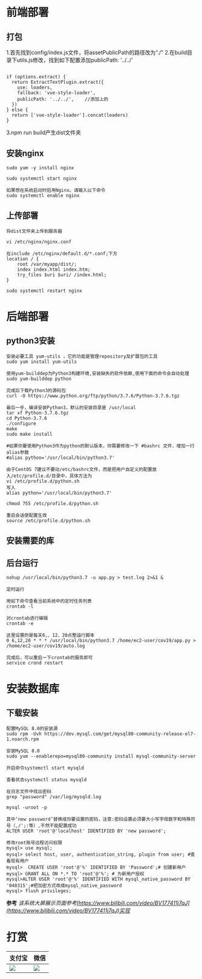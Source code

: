 # 前端部署
## 打包

1.首先找到config/index.js文件，将assetPublicPath的路径改为“./”
2.在build目录下utils.js修改，找到如下配置添加publicPath: '../../'

```
 
if (options.extract) {
  return ExtractTextPlugin.extract({
    use: loaders,
    fallback: 'vue-style-loader',
    publicPath: '../../',    //添加上的
  })
} else {
  return ['vue-style-loader'].concat(loaders)
}
```

3.npm run build产生dist文件夹

## 安装nginx

```
sudo yum -y install nginx

sudo systemctl start nginx

如果想在系统启动时启用Nginx。请输入以下命令
sudo systemctl enable nginx
```

## 上传部署

```
将dist文件夹上传到服务器

vi /etc/nginx/nginx.conf

在include /etc/nginx/default.d/*.conf;下方
location / {
	root /var/myapp/dist/;
	index index.html index.htm;
	try_files $uri $uri/ /index.html;
}

sudo systemctl restart nginx
```

# 后端部署

## python3安装

```
安装必要工具 yum-utils ，它的功能是管理repository及扩展包的工具 
sudo yum install yum-utils

使用yum-builddep为Python3构建环境,安装缺失的软件依赖,使用下面的命令会自动处理
sudo yum-builddep python

完成后下载Python3的源码包
curl -O https://www.python.org/ftp/python/3.7.6/Python-3.7.6.tgz

最后一步，编译安装Python3，默认的安装目录是 /usr/local
tar xf Python-3.7.6.tgz
cd Python-3.7.6
./configure
make
sudo make install

#如果你要使用Python3作为python的默认版本，你需要修改一下 #bashrc 文件，增加一行alias参数
#alias python='/usr/local/bin/python3.7'

由于CentOS 7建议不要动/etc/bashrc文件，而是把用户自定义的配置放入/etc/profile.d/目录中，具体方法为
vi /etc/profile.d/python.sh
写入
alias python='/usr/local/bin/python3.7'

chmod 755 /etc/profile.d/python.sh

重启会话使配置生效
source /etc/profile.d/python.sh
```

## 安装需要的库

## 后台运行

```
nohup /usr/local/bin/python3.7 -u app.py > test.log 2>&1 &

定时运行

用如下命令查看当前系统中的定时任务列表
crontab -l

对crontab进行编辑
crontab -e

这里设置的是每天6,、12、20点整运行脚本
0 6,12,20 * * * /usr/local/bin/python3.7 /home/ec2-user/cov19/app.py > /home/ec2-user/cov19/auto.log

完成后，可以重启一下crontab的服务即可
service crond restart
```

# 安装数据库

## 下载安装

```
配置MySQL 8.0的安装源
sudo rpm -Uvh https://dev.mysql.com/get/mysql80-community-release-el7-1.noarch.rpm

安装MySQL 8.0
sudo yum --enablerepo=mysql80-community install mysql-community-server

开启命令systemctl start mysqld

查看状态systemctl status mysqld

在日志文件中找出密码
grep "password" /var/log/mysqld.log

mysql -uroot -p

其中‘new password’替换成你要设置的密码，注意:密码设置必须要大小写字母数字和特殊符号（,/';:等）,不然不能配置成功
ALTER USER 'root'@'localhost' IDENTIFIED BY 'new password';

修改root账号远程访问权限
mysql> use mysql;
mysql> select host, user, authentication_string, plugin from user; #查看现有用户
mysql>  CREATE USER 'root'@'%' IDENTIFIED BY 'Password';# 创建新用户
mysql> GRANT ALL ON *.* TO 'root'@'%'; # 为新用户授权
mysql>ALTER USER 'root'@'%' IDENTIFIED WITH mysql_native_password BY '040315';#把加密方式改成mysql_native_password
mysql> flush privileges;
```

**参考**
*该系统大屏展示页面参考[https://www.bilibili.com/video/BV177411j7qJ](https://www.bilibili.com/video/BV177411j7qJ)实现*

# 打赏
|  支付宝   | 微信  |
|  ----  | ----  |
| ![](https://pan.ndmiao.cn/picture/%E5%AE%9E%E4%B9%A0/QQ%E6%88%AA%E5%9B%BE20210517230903.png)  | ![](https://pan.ndmiao.cn/picture/%E5%AE%9E%E4%B9%A0/QQ%E6%88%AA%E5%9B%BE20210517230918.png) |
